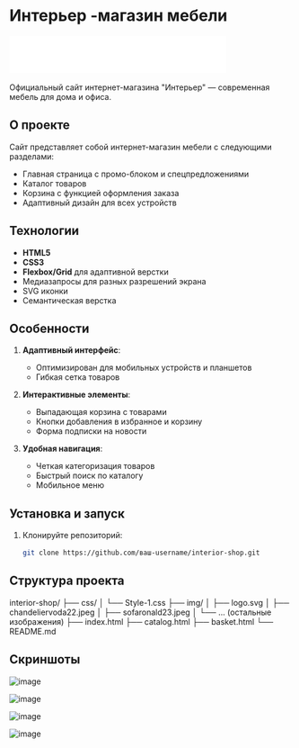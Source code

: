 # Интерьер -магазин мебели

![Логотип Интерьер](img/logo.svg) <!-- Замените на путь к вашему логотипу -->

Официальный сайт интернет-магазина "Интерьер" — современная мебель для дома и офиса.

## О проекте

Сайт представляет собой интернет-магазин мебели с следующими разделами:
- Главная страница с промо-блоком и спецпредложениями
- Каталог товаров
- Корзина с функцией оформления заказа
- Адаптивный дизайн для всех устройств

## Технологии

- **HTML5**
- **CSS3**
- **Flexbox/Grid** для адаптивной верстки
- Медиазапросы для разных разрешений экрана
- SVG иконки
- Семантическая верстка

## Особенности

1. **Адаптивный интерфейс**:
   - Оптимизирован для мобильных устройств и планшетов
   - Гибкая сетка товаров

2. **Интерактивные элементы**:
   - Выпадающая корзина с товарами
   - Кнопки добавления в избранное и корзину
   - Форма подписки на новости

3. **Удобная навигация**:
   - Четкая категоризация товаров
   - Быстрый поиск по каталогу
   - Мобильное меню

## Установка и запуск

1. Клонируйте репозиторий:
   ```bash
   git clone https://github.com/ваш-username/interior-shop.git

  ## Структура проекта

  interior-shop/
├── css/
│   └── Style-1.css
├── img/
│   ├── logo.svg
│   ├── chandeliervoda22.jpeg
│   ├── sofaronald23.jpeg
│   └── ... (остальные изображения)
├── index.html
├── catalog.html
├── basket.html
└── README.md
## Cкриншоты

![image](https://github.com/user-attachments/assets/9e6ce393-d433-4741-a940-0fc3d9d60dcd)

![image](https://github.com/user-attachments/assets/db246020-ed6b-429b-a1de-d3b592c21c7b)

![image](https://github.com/user-attachments/assets/c5eeb77a-cf24-4795-9c28-67b3c61c7831)

![image](https://github.com/user-attachments/assets/357da4fb-1967-448d-ae50-099bb3713120)




   
